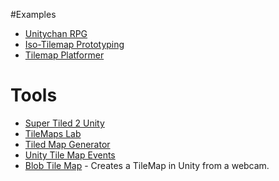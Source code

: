 #Examples
* [Unitychan RPG](https://github.com/terrehbyte/UnitychanRPG)
* [Iso-Tilemap Prototyping](https://github.com/Lasirena/Iso-Tilemap-Prototyping)
* [Tilemap Platformer](https://github.com/dr-matt-smith/unity-cookbook-2018-ch09-07-tilemap-platformer)


# Tools
* [Super Tiled 2 Unity](https://github.com/Seanba/SuperTiled2Unity)
* [TileMaps Lab](https://github.com/swong839/TileMapsLab)
* [Tiled Map Generator](https://github.com/patrickalfa/Tiled-Map-Generator)
* [Unity Tile Map Events](https://github.com/NTWalkers/unitytilemapevents)
* [Blob Tile Map](https://github.com/bryanrtboy/BlobTileMap) - Creates a TileMap in Unity from a webcam. 